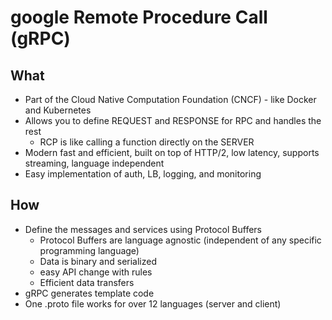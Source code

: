 # google Remote Procedure Call (gRPC)

## What
- Part of the Cloud Native Computation Foundation (CNCF) - like Docker and Kubernetes
- Allows you to define REQUEST and RESPONSE for RPC and handles the rest
  - RCP is like calling a function directly on the SERVER
- Modern fast and efficient, built on top of HTTP/2, low latency, supports streaming, language independent
- Easy implementation of auth, LB, logging, and monitoring

## How
- Define the messages and services using Protocol Buffers
  - Protocol Buffers are language agnostic (independent of any specific programming language)
  - Data is binary and serialized
  - easy API change with rules
  - Efficient data transfers
- gRPC generates template code
- One .proto file works for over 12 languages (server and client)

